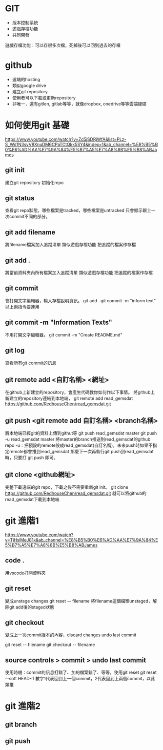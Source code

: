 # GIT
- 版本控制系統
- 遊戲存檔功能
- 共同開發

遊戲存檔功能：可以存很多次檔，死掉後可以回到過去的存檔

# github
- 遠端的hosting
- 類似google drive
- 建立git repository
- 使用者可以下載或更新repository
- 非唯一，還有gitlen, gitlab等等，就像dropbox, onedrive等等雲端硬碟

# 如何使用git 基礎
https://www.youtube.com/watch?v=Zd5jSDRjWfA&list=PLz-S_Wd1N3svV8XnuDM6CPaTCtQkk5SY4&index=1&ab_channel=%E8%B5%B0%E6%AD%AA%E7%9A%84%E5%B7%A5%E7%A8%8B%E5%B8%ABJames

## git init
建立git repository
初始化repo

## git status
查看git repo狀態，哪些檔案是tracked，哪些檔案是untracked
只會顯示跟上一次commit不同的部分。

## git add filename
將filename檔案加入追蹤清單
類似遊戲存檔功能
把追蹤的檔案作存檔

## git add .
將當前資料夾內所有檔案加入追蹤清單
類似遊戲存檔功能
把追蹤的檔案作存檔

## git commit
會打開文字編輯器，輸入存檔說明資訊。
git add .
git commit -m "inform text"
以上兩指令要連用

## git commit -m "Information Texts"
不用打開文字編輯器。
git commit -m "Create README.md"

## git log
查看所有git commit的訊息

## git remote add <自訂名稱> <網址>
在github上新建立的repository，會產生代碼教你如何作以下事情。
將github上新建立的repository連結到本地端，
git remote add read_gemsdat https://github.com/RedhouseChen/read_gemsdat.git

## git push <git remote add 自訂名稱> <branch名稱>
將本地端已經git的資料上傳到githut等
git push read_gemsdat master
git push -u read_gemsdat master
將master的branch推送到read_gemsdat的github repo
-u：把預設的remote設成read_gemsdat(自訂名稱)，未來push時如果不指定remote都會推到read_gemsdat
那麼下一次再執行git push到read_gemsdat時，只要打
git push
即可。

## git clone <github網址>
完整下載遠端的git repo，下載之後不需要重新git init。
git clone https://github.com/RedhouseChen/read_gemsdat.git
就可以將github的read_gemsdat下載到本地端

# git 進階1
https://www.youtube.com/watch?v=TjHslMeJ81k&ab_channel=%E8%B5%B0%E6%AD%AA%E7%9A%84%E5%B7%A5%E7%A8%8B%E5%B8%ABJames

## code .
用vscode打開資料夾

## git reset
變成unstage changes
git reset -- filename
將filename這個檔案unstaged，解除git add後的staged狀態

## git checkout
變成上一次commit版本的內容，discard changes
undo last commit

git reset -- filename
git checkout -- filename

## source controls > commit > undo last commit
使用時機：commit的訊息打錯了、加的檔案錯了、等等，使用git reset
git reset --soft HEAD~1
數字1代表回到上一個commit，2代表回到上兩個commit，以此類推


# git 進階2
## git branch

## git push



